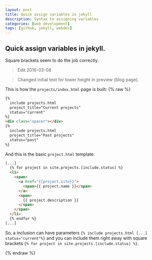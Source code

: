```yaml
---
layout: post
title: Quick assign variables in jekyll
description: Syntax to assigning variables
categories: [web development]
tags: [github, jekyll, webdev]
---
```


## Quick assign variables in jekyll.

Square brackets seem to do the job correctly.
<!--more-->

> Edit 2016-03-08

> Changed initial text for lower height in preview (blog page).

This is how the `projects/index.html` page is built:
{% raw %}
```html
{%
  include projects.html
  project_title="Current projects"
  status="current"
%}
<div class="spacer"></div>
{%
  include projects.html
  project_title="Past projects"
  status="past"
%}
```

And this is the basic `project.html` template:

```html
[...]
  {% for project in site.projects.[include.status] %}
  <li>
    <span>
      <a href="{{project.site}}">
        <span>{{ project.name }}</span>
      </a>
      <span>
        {{ project.description }}
      </span>
    </span>
  </li>
  {% endfor %}
[...]
```

So, a inclusion can have parameters `{% include projects.html [...] status="current"%}` and you can include them right away with square brackets `{% for project in site.projects.[include.status] %}`.

{% endraw %}
